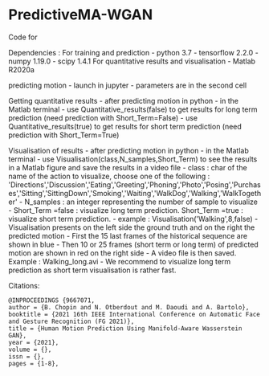 # PredictiveMA-WGAN

Code for 

Dependencies : For training and prediction - python 3.7 - tensorflow 2.2.0 - numpy 1.19.0 - scipy 1.4.1 For quantitative results and visualisation - Matlab R2020a

predicting motion - launch in jupyter - parameters are in the second cell

Getting quantitative results - after predicting motion in python - in the Matlab terminal - use Quantitative_results(false) to get results for long term prediction (need prediction with Short_Term=False) - use Quantitative_results(true) to get results for short term prediction (need prediction with Short_Term=True)

Visualisation of results - after predicting motion in python - in the Matlab terminal - use Visualisation(class,N_samples,Short_Term) to see the results in a Matlab figure and save the results in a video file - class : char of the name of the action to visualize, choose one of the following : 'Directions','Discussion','Eating','Greeting','Phoning','Photo','Posing','Purchases','Sitting','SittingDown','Smoking','Waiting','WalkDog','Walking','WalkTogether' - N_samples : an integer representing the number of sample to visualize - Short_Term =false : visualize long term prediction. Short_Term =true : visualize short term prediction. - example : Visualisation('Walking',8,false) - Visualisation presents on the left side the ground truth and on the right the predicted motion - First the 15 last frames of the historical sequence are shown in blue - Then 10 or 25 frames (short term or long term) of predicted motion are shown in red on the right side - A video file is then saved. Example : Walking_long.avi - We recommend to visualize long term prediction as short term visualisation is rather fast.



Citations:

```
@INPROCEEDINGS {9667071,
author = {B. Chopin and N. Otberdout and M. Daoudi and A. Bartolo},
booktitle = {2021 16th IEEE International Conference on Automatic Face and Gesture Recognition (FG 2021)},
title = {Human Motion Prediction Using Manifold-Aware Wasserstein GAN},
year = {2021},
volume = {},
issn = {},
pages = {1-8},
```
